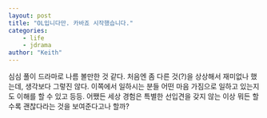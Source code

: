 ```yaml
---
layout: post
title: "OL입니다만. 카바죠 시작했습니다."
categories:
    - life
    - jdrama
author: "Keith"
---
```


심심 풀이 드라마로 나름 볼만한 것 같다. 처음엔 좀 다른 것(?)을 상상해서 재미없나 했는데, 생각보다 그렇진 않다. 이쪽에서 일하시는 분들 어떤 마음 가짐으로 일하고 있는지도 이해를 할 수 있고 등등. 어쨌든 세상 경험은 특별한 선입견을 갖지 않는 이상 뭐든 할 수록 괜찮다라는 것을 보여준다고나 할까?